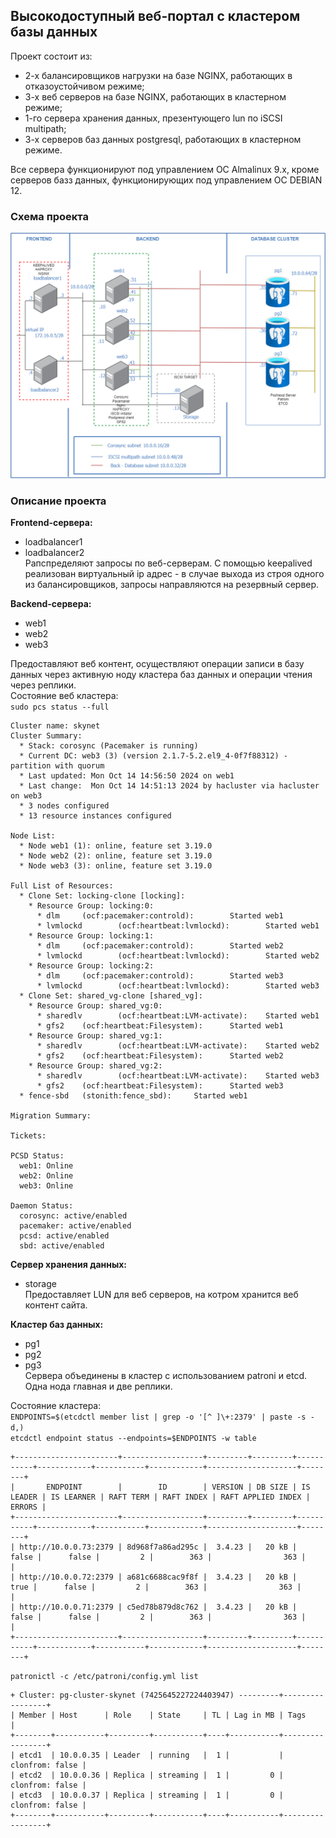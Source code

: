 ## Высокодоступный веб-портал с кластером базы данных

Проект состоит из:   
- 2-х балансировщиков нагрузки на базе NGINX, работающих в отказоустойчивом режиме;
- 3-x веб серверов на базе NGINX, работающих в кластерном режиме;
- 1-го сервера хранения данных, презентующего lun по iSCSI multipath;
- 3-x серверов баз данных postgresql, работающих в кластерном режиме.  

Все сервера функционируют под управлением ОС Almalinux 9.x, кроме серверов базз данных,
функционирующих под управлением ОС DEBIAN 12.

### Схема проекта  
![paste](project_scrin/project_scheme.png) 

### Описание проекта

**Frontend-сервера:**  
- loadbalancer1
- loadbalancer2  
Рапспределяют запросы по веб-серверам. С помощью keepalived реализован виртуальный ip адрес - 
в случае выхода из строя одного из балансировщиков, запросы направляются на резервный сервер.  

**Backend-сервера:**
- web1
- web2
- web3  
   
Предоставляют веб контент, осуществляют операции записи в базу данных через активную ноду кластера 
баз данных и операции чтения через реплики.   
Состояние веб кластера:  
`sudo pcs status --full`  
```commandline
Cluster name: skynet
Cluster Summary:
  * Stack: corosync (Pacemaker is running)
  * Current DC: web3 (3) (version 2.1.7-5.2.el9_4-0f7f88312) - partition with quorum
  * Last updated: Mon Oct 14 14:56:50 2024 on web1
  * Last change:  Mon Oct 14 14:51:13 2024 by hacluster via hacluster on web3
  * 3 nodes configured
  * 13 resource instances configured

Node List:
  * Node web1 (1): online, feature set 3.19.0
  * Node web2 (2): online, feature set 3.19.0
  * Node web3 (3): online, feature set 3.19.0

Full List of Resources:
  * Clone Set: locking-clone [locking]:
    * Resource Group: locking:0:
      * dlm     (ocf:pacemaker:controld):        Started web1
      * lvmlockd        (ocf:heartbeat:lvmlockd):        Started web1
    * Resource Group: locking:1:
      * dlm     (ocf:pacemaker:controld):        Started web2
      * lvmlockd        (ocf:heartbeat:lvmlockd):        Started web2
    * Resource Group: locking:2:
      * dlm     (ocf:pacemaker:controld):        Started web3
      * lvmlockd        (ocf:heartbeat:lvmlockd):        Started web3
  * Clone Set: shared_vg-clone [shared_vg]:
    * Resource Group: shared_vg:0:
      * sharedlv        (ocf:heartbeat:LVM-activate):    Started web1
      * gfs2    (ocf:heartbeat:Filesystem):      Started web1
    * Resource Group: shared_vg:1:
      * sharedlv        (ocf:heartbeat:LVM-activate):    Started web2
      * gfs2    (ocf:heartbeat:Filesystem):      Started web2
    * Resource Group: shared_vg:2:
      * sharedlv        (ocf:heartbeat:LVM-activate):    Started web3
      * gfs2    (ocf:heartbeat:Filesystem):      Started web3
  * fence-sbd   (stonith:fence_sbd):     Started web1

Migration Summary:

Tickets:

PCSD Status:
  web1: Online
  web2: Online
  web3: Online

Daemon Status:
  corosync: active/enabled
  pacemaker: active/enabled
  pcsd: active/enabled
  sbd: active/enabled
```
**Сервер хранения данных:**
- storage  
Предоставляет LUN для веб серверов, на котром хранится веб контент сайта.

**Кластер баз данных:**
- pg1
- pg2
- pg3  
Сервера объединены в кластер с использованием patroni и etcd. Одна нода главная и две реплики.  

Состояние кластера:  
`ENDPOINTS=$(etcdctl member list | grep -o '[^ ]\+:2379' | paste -s -d,)`  
`etcdctl endpoint status --endpoints=$ENDPOINTS -w table` 
```commandline
+-----------------------+------------------+---------+---------+-----------+------------+-----------+------------+--------------------+--------+
|       ENDPOINT        |        ID        | VERSION | DB SIZE | IS LEADER | IS LEARNER | RAFT TERM | RAFT INDEX | RAFT APPLIED INDEX | ERRORS |
+-----------------------+------------------+---------+---------+-----------+------------+-----------+------------+--------------------+--------+
| http://10.0.0.73:2379 | 8d968f7a86ad295c |  3.4.23 |   20 kB |     false |      false |         2 |        363 |                363 |        |
| http://10.0.0.72:2379 | a681c6688cac9f8f |  3.4.23 |   20 kB |      true |      false |         2 |        363 |                363 |        |
| http://10.0.0.71:2379 | c5ed78b879d8c762 |  3.4.23 |   20 kB |     false |      false |         2 |        363 |                363 |        |
+-----------------------+------------------+---------+---------+-----------+------------+-----------+------------+--------------------+--------+
```
`patronictl -c /etc/patroni/config.yml list`
```commandline
+ Cluster: pg-cluster-skynet (7425645227224403947) ---------+-----------------+
| Member | Host      | Role    | State     | TL | Lag in MB | Tags            |
+--------+-----------+---------+-----------+----+-----------+-----------------+
| etcd1  | 10.0.0.35 | Leader  | running   |  1 |           | clonfrom: false |
| etcd2  | 10.0.0.36 | Replica | streaming |  1 |         0 | clonfrom: false |
| etcd3  | 10.0.0.37 | Replica | streaming |  1 |         0 | clonfrom: false |
+--------+-----------+---------+-----------+----+-----------+-----------------+
```

